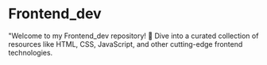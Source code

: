 # Frontend_dev
"Welcome to my Frontend_dev repository! 🚀 Dive into a curated collection of resources like HTML, CSS, JavaScript, and other cutting-edge frontend technologies. 
